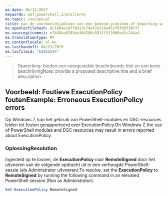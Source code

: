 ```yaml
---
ms.date: 06/12/2017
keywords: wmf,powershell,installeren
ms.topic: conceptual
title: van de voorbeeldsjabloon van een bekend probleem of beperking writeup
ms.openlocfilehash: 8c1004e16f78913174af2e519e451f6fd9f30ff7
ms.sourcegitcommit: e7445ba8203da304286c591ff513900ad1c244a4
ms.translationtype: MT
ms.contentlocale: nl-NL
ms.lasthandoff: 04/23/2019
ms.locfileid: "62055544"
---
```

 ><span data-ttu-id="6bea8-103">Opmerking: bieden een voorgestelde beschrijvende titel en een korte beschrijving</span><span class="sxs-lookup"><span data-stu-id="6bea8-103">Note: provide a proposed descriptive title and a brief description</span></span>

## <a name="example-erroneous-executionpolicy-errors"></a><span data-ttu-id="6bea8-104">Voorbeeld: Foutieve ExecutionPolicy fouten</span><span class="sxs-lookup"><span data-stu-id="6bea8-104">Example: Erroneous ExecutionPolicy errors</span></span>
<span data-ttu-id="6bea8-105">Op Windows 7, kan het gebruik van PowerShell-modules en DSC-resources leiden tot fouten gerapporteerd over ExecutionPolicy.</span><span class="sxs-lookup"><span data-stu-id="6bea8-105">On Windows 7, the use of PowerShell modules and DSC resources may result in errors reported about ExecutionPolicy.</span></span>

### <a name="resolution"></a><span data-ttu-id="6bea8-106">Oplossing</span><span class="sxs-lookup"><span data-stu-id="6bea8-106">Resolution</span></span>

<span data-ttu-id="6bea8-107">Ingesteld op te lossen, de **ExecutionPolicy** naar **RemoteSigned** door het uitvoeren van de volgende opdracht uit in een verhoogde PowerShell-sessie (als Administrator uitvoeren):</span><span class="sxs-lookup"><span data-stu-id="6bea8-107">To resolve, set the **ExecutionPolicy** to **RemoteSigned** by running the following command in an elevated PowerShell session (Run as Administrator):</span></span>

```powershell
Set-ExecutionPolicy RemoteSigned
```
